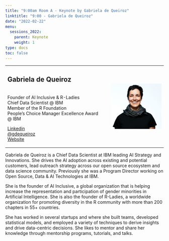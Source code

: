 ```yaml
---
title: "9:00am Room A - Keynote by Gabriela de Queiroz"
linktitle: "9:00 - Gabriela de Queiroz"
date: "2022-02-22"
menu:
  sessions_2022:
    parent: Keynote
    weight: 1
type: docs
toc: false
---
```



<TABLE class="bio-table">
  <TR>
    <TD COLSPAN="2" width=65%>
      <h2>Gabriela de Queiroz</h2>
    </TD>
    <TD ROWSPAN="4" align=right><img style="float: left;" src="img/gabriela-de-queiroz.jpg" width="300" /></TD>
  </TR>
  <TR>
    <TD ROWSPAN="3">
      <p>Founder of AI Inclusive & R-Ladies </br>
      Chief Data Scientist @ IBM</br>
      Member of the R Foundation</br>
      People’s Choice Manager Excellence Award @ IBM</p>
      <p><i class="fab fa-linkedin"></i> <a href="https://www.linkedin.com/in/gabrieladequeiroz/" target="_blank" rel="noopener">Linkedin</a><br>
      <i class="fab fa-twitter"></i> <a href="https://twitter.com/gdequeiroz" target="_blank" rel="noopener"> @gdequeiroz</a> <br>
      <i class="fa fa-link"></i> <a href="https://k-roz.com/" target="_blank" rel="noopener">Website</a> </p>
    </TD>
    <TD></TD>
  </TR>
  <TR>
    <TD></TD>
  </TR>
  <TR>
    <TD></TD>
  </TR>
</TABLE>

Gabriela de Queiroz is a Chief Data Scientist at IBM leading AI Strategy and Innovations. She drives the AI adoption across existing and potential customers, lead outreach strategy across our open source ecosystem and data science community. Previously she was a Program Director working on Open Source, Data & AI Technologies at IBM.

She is the founder of AI Inclusive, a global organization that is helping increase the representation and participation of gender minorities in Artificial Intelligence. She is also the founder of R-Ladies, a worldwide organization for promoting diversity in the R community with more than 200 chapters in 55+ countries.

She has worked in several startups and where she built teams, developed statistical models, and employed a variety of techniques to derive insights and drive data-centric decisions. She likes to mentor and share her knowledge through mentorship programs, tutorials, and talks.
